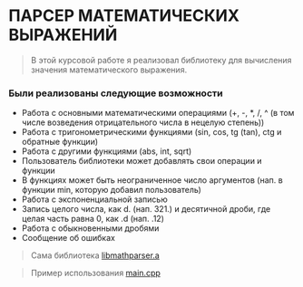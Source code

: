 # ПАРСЕР МАТЕМАТИЧЕСКИХ ВЫРАЖЕНИЙ

> В этой курсовой работе я реализовал библиотеку для вычисления значения математического выражения.

### Были реализованы следующие возможности
* Работа с основными математическими операциями (+, -, *, /, ^ (в том числе возведения отрицательного числа в нецелую степень))
* Работа с тригонометрическими функциями (sin, cos, tg (tan), ctg и обратные функции)
* Работа с другими функциями (abs, int, sqrt)
* Пользователь библиотеки может добавлять свои операции и функции
* В функциях может быть неограниченное число аргументов (нап. в функции min, которую добавил пользователь)
* Работа с экспоненциальной записью
* Запись целого числа, как d. (нап. 321.) и десятичной дроби, где целая часть равна 0, как .d (нап. .12)
* Работа с обыкновенными дробями
* Сообщение об ошибках

> Сама библиотека [libmathparser.a](https://github.com/SwiftyKey/MathParser/blob/master/libmathparser.a)

> Пример использования [main.cpp](https://github.com/SwiftyKey/MathParser/blob/master/main.cpp)
